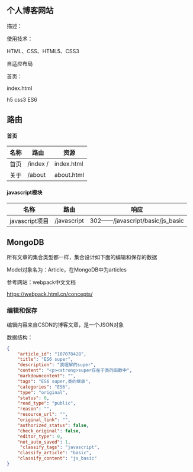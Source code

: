 ## 个人博客网站

描述：

使用技术：

HTML、CSS、HTML5、CSS3

自适应布局



首页：

index.html

h5 css3 ES6



## 路由

#### 首页

| 名称 | 路由       | 资源       |
| ---- | ---------- | ---------- |
| 首页 | /index   / | index.html |
| 关于 | /about     | about.html |

#### javascript模块

| 名称           | 路由        | 响应                            |
| -------------- | ----------- | ------------------------------- |
| javascript项目 | /javascript | 302——/javascript/basic/js_basic |



## MongoDB

所有文章的集合类型都一样，集合设计如下面的编辑和保存的数据

Model对象名为：Article，在MongoDB中为articles



参考网站：webpack中文文档

https://webpack.html.cn/concepts/



### 编辑和保存

编辑内容来自CSDN的博客文章，是一个JSON对象

数据结构：

```json
{
    "article_id": "107078428",
    "title": "ES6 super",
    "description": "我理解的super",
    "content": "<p><strong>super存在于类的函数中",
    "markdowncontent": "",
	"tags": "ES6 super,类的继承",
	"categories": "ES6",
	"type": "original",
	"status": 0,
	"read_type": "public",
	"reason": "",
	"resource_url": "",
	"original_link": "",
	"authorized_status": false,
	"check_original": false,
	"editor_type": 0,
	"not_auto_saved": 1,
     "classify_tags": "javascript",
    "classify_article": "basic",
    "classify_content": "js_basic"
}
```










